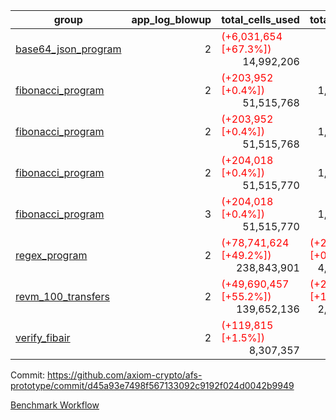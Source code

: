 | group | app_log_blowup | total_cells_used | total_cycles | total_proof_time_ms | agg_log_blowup | total_cells_used_leaf_agg | total_cycles_leaf_agg | total_proof_time_ms_leaf_agg | instance | alloc |
|---|---|---|---|---|---|---|---|---|---|---|
| [ base64_json_program ](https://github.com/axiom-crypto/afs-prototype/blob/gh-pages/benchmarks/individual/base64_json-2-2-64cpu-linux-arm64-mimalloc.md) | <div style='text-align: right'>2</div> | <span style="color: red">(+6,031,654 [+67.3%])</span> <div style='text-align: right'>14,992,206</div> | <div style='text-align: right'>217,349</div> | <span style="color: green">(-70.0 [-2.5%])</span> <div style='text-align: right'>2,765.0</div> | <div style='text-align: right'>2</div> | <span style="color: red">(+4,641,108 [+1.6%])</span> <div style='text-align: right'>293,108,838</div> | <span style="color: green">(-2,387 [-0.0%])</span> <div style='text-align: right'>6,743,756</div> | <span style="color: green">(-4,239.0 [-9.8%])</span> <div style='text-align: right'>38,932.0</div> | 64cpu-linux-arm64 | mimalloc |
| [ fibonacci_program ](https://github.com/axiom-crypto/afs-prototype/blob/gh-pages/benchmarks/individual/fibonacci-2-2-64cpu-linux-arm64-jemalloc.md) | <div style='text-align: right'>2</div> | <span style="color: red">(+203,952 [+0.4%])</span> <div style='text-align: right'>51,515,768</div> | <div style='text-align: right'>1,500,219</div> | <span style="color: green">(-788.0 [-9.4%])</span> <div style='text-align: right'>7,616.0</div> | <div style='text-align: right'>2</div> | <span style="color: red">(+1,945,106 [+1.4%])</span> <div style='text-align: right'>143,310,140</div> | <span style="color: green">(-469 [-0.0%])</span> <div style='text-align: right'>3,502,295</div> | <span style="color: green">(-1,793.0 [-7.8%])</span> <div style='text-align: right'>21,160.0</div> | 64cpu-linux-arm64 | jemalloc |
| [ fibonacci_program ](https://github.com/axiom-crypto/afs-prototype/blob/gh-pages/benchmarks/individual/fibonacci-2-2-64cpu-linux-arm64-mimalloc.md) | <div style='text-align: right'>2</div> | <span style="color: red">(+203,952 [+0.4%])</span> <div style='text-align: right'>51,515,768</div> | <div style='text-align: right'>1,500,219</div> | <span style="color: green">(-638.0 [-8.2%])</span> <div style='text-align: right'>7,098.0</div> | <div style='text-align: right'>2</div> | <span style="color: red">(+1,945,536 [+1.4%])</span> <div style='text-align: right'>143,308,210</div> | <span style="color: green">(-564 [-0.0%])</span> <div style='text-align: right'>3,502,050</div> | <span style="color: green">(-1,668.0 [-7.8%])</span> <div style='text-align: right'>19,724.0</div> | 64cpu-linux-arm64 | mimalloc |
| [ fibonacci_program ](https://github.com/axiom-crypto/afs-prototype/blob/gh-pages/benchmarks/individual/fibonacci-2-2-64cpu-linux-x64-jemalloc.md) | <div style='text-align: right'>2</div> | <span style="color: red">(+204,018 [+0.4%])</span> <div style='text-align: right'>51,515,770</div> | <div style='text-align: right'>1,500,219</div> | <span style="color: green">(-427.0 [-5.3%])</span> <div style='text-align: right'>7,670.0</div> | <div style='text-align: right'>2</div> | <span style="color: red">(+1,980,416 [+1.4%])</span> <div style='text-align: right'>143,334,860</div> | <span style="color: red">(+2,518 [+0.1%])</span> <div style='text-align: right'>3,504,477</div> | <span style="color: green">(-626.0 [-2.9%])</span> <div style='text-align: right'>21,012.0</div> | 64cpu-linux-x64 | jemalloc |
| [ fibonacci_program ](https://github.com/axiom-crypto/afs-prototype/blob/gh-pages/benchmarks/individual/fibonacci-3-3-64cpu-linux-x64-jemalloc.md) | <div style='text-align: right'>3</div> | <span style="color: red">(+204,018 [+0.4%])</span> <div style='text-align: right'>51,515,770</div> | <div style='text-align: right'>1,500,219</div> | <span style="color: green">(-454.0 [-4.1%])</span> <div style='text-align: right'>10,591.0</div> | <div style='text-align: right'>3</div> | <span style="color: red">(+1,440,712 [+1.5%])</span> <div style='text-align: right'>98,061,331</div> | <span style="color: green">(-997 [-0.0%])</span> <div style='text-align: right'>2,455,027</div> | <span style="color: green">(-556.0 [-2.8%])</span> <div style='text-align: right'>19,405.0</div> | 64cpu-linux-x64 | jemalloc |
| [ regex_program ](https://github.com/axiom-crypto/afs-prototype/blob/gh-pages/benchmarks/individual/regex-2-2-64cpu-linux-arm64-mimalloc.md) | <div style='text-align: right'>2</div> | <span style="color: red">(+78,741,624 [+49.2%])</span> <div style='text-align: right'>238,843,901</div> | <span style="color: red">(+22 [+0.0%])</span> <div style='text-align: right'>4,190,909</div> | <span style="color: green">(-2,048.0 [-6.7%])</span> <div style='text-align: right'>28,709.0</div> | <div style='text-align: right'>2</div> | <span style="color: red">(+4,867,160 [+1.6%])</span> <div style='text-align: right'>314,412,191</div> | <span style="color: red">(+624 [+0.0%])</span> <div style='text-align: right'>7,303,387</div> | <span style="color: green">(-4,389.0 [-9.9%])</span> <div style='text-align: right'>40,023.0</div> | 64cpu-linux-arm64 | mimalloc |
| [ revm_100_transfers ](https://github.com/axiom-crypto/afs-prototype/blob/gh-pages/benchmarks/individual/revm_transfer-2-2-64cpu-linux-arm64-mimalloc.md) | <div style='text-align: right'>2</div> | <span style="color: red">(+49,690,457 [+55.2%])</span> <div style='text-align: right'>139,652,136</div> | <span style="color: red">(+23,281 [+1.0%])</span> <div style='text-align: right'>2,348,437</div> | <span style="color: green">(-950.0 [-5.6%])</span> <div style='text-align: right'>16,056.0</div> | - | - | - | - | 64cpu-linux-arm64 | mimalloc |
| [ verify_fibair ](https://github.com/axiom-crypto/afs-prototype/blob/gh-pages/benchmarks/individual/verify_fibair-2-2-64cpu-linux-arm64-mimalloc.md) | <div style='text-align: right'>2</div> | <span style="color: red">(+119,815 [+1.5%])</span> <div style='text-align: right'>8,307,357</div> | <div style='text-align: right'>199,267</div> | <span style="color: green">(-63.0 [-3.8%])</span> <div style='text-align: right'>1,588.0</div> | - | - | - | - | 64cpu-linux-arm64 | mimalloc |

Commit: https://github.com/axiom-crypto/afs-prototype/commit/d45a93e7498f567133092c9192f024d0042b9949

[Benchmark Workflow](https://github.com/axiom-crypto/afs-prototype/actions/runs/11885516793)
